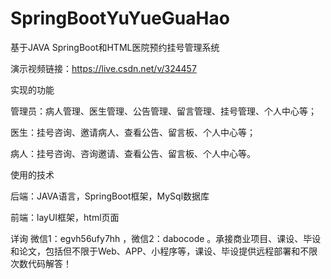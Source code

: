 # SpringBootYuYueGuaHao
 基于JAVA SpringBoot和HTML医院预约挂号管理系统

演示视频链接：https://live.csdn.net/v/324457

实现的功能

管理员：病人管理、医生管理、公告管理、留言管理、挂号管理、个人中心等；

医生：挂号咨询、邀请病人、查看公告、留言板、个人中心等；

病人：挂号咨询、咨询邀请、查看公告、留言板、个人中心等。

使用的技术

后端：JAVA语言，SpringBoot框架，MySql数据库

前端：layUI框架，html页面

详询 微信1：egvh56ufy7hh ，微信2：dabocode  。承接商业项目、课设、毕设和论文，包括但不限于Web、APP、小程序等，课设、毕设提供远程部署和不限次数代码解答！
